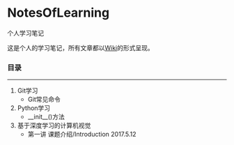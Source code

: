 # NotesOfLearning
个人学习笔记

这是个人的学习笔记，所有文章都以[Wiki](https://github.com/william-hyx/NotesOfLearning/wiki)的形式呈现。

### 目录

---

1. Git学习
	- Git常见命令
2. Python学习
	- \_\_init\_\_()方法
3. 基于深度学习的计算机视觉
	- 第一讲 课题介绍/Introduction 2017.5.12